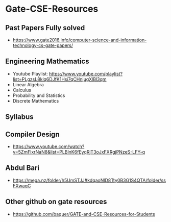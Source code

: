 # Gate-CSE-Resources
 ## Past Papers Fully solved
 
  - https://www.gate2016.info/computer-science-and-information-technology-cs-gate-papers/

  
 ## Engineering Mathematics
 
  - Youtube Playlist: https://www.youtube.com/playlist?list=PLgzsL8klq6DJfK1Hsi7qCHnjugXlBl3qm
  - Linear Algebra
  - Calculus
  - Probability and Statistics
  - Discrete Mathematics

## Syllabus 

## Compiler Design 
  - https://www.youtube.com/watch?v=5ZmFlxrNaN8&list=PLBlnK6fEyqRjT3oJxFXRgjPNzeS-LFY-q

## Abdul Bari 
  - https://mega.nz/folder/h5UmSTJJ#kdqaoNlD8Tty0B3G1S4QTA/folder/ssFXwaqC
## Other github on gate resources
  - https://github.com/baquer/GATE-and-CSE-Resources-for-Students
    
